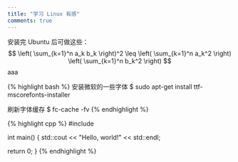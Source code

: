 ```yaml
---
title: "学习 Linux 有感"
comments: true
---
```


安装完 Ubuntu 后可做这些：
  $$
\left( \sum_{k=1}^n a_k b_k \right)^2 \leq \left( \sum_{k=1}^n a_k^2 \right) \left( \sum_{k=1}^n b_k^2 \right)
  $$
  aaa

{% highlight bash %}
安装微软的一些字体
$ sudo apt-get install ttf-mscorefonts-installer

刷新字体缓存
$ fc-cache -fv
{% endhighlight %}

{% highlight cpp %}
#include <iostream>

int main() {
  std::cout << "Hello, world!" << std::endl;

  return 0;
}
{% endhighlight %}
